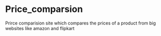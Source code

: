 # Price_comparsion
Prirce comparision  site which compares the prices of a product from big websites like amazon and flipkart
